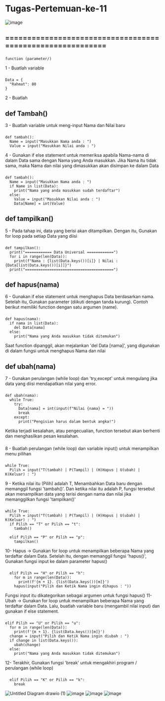 # Tugas-Pertemuan-ke-11
![image](https://user-images.githubusercontent.com/61907877/145710800-4d0370cd-aea8-467d-bc75-00cb2bcde8d3.png)
## ==========================================================
###
    function (parameter/)
1 - Buatlah variable
###
    Data = {
      "Rahmat": 80
    }
2 - Buatlah 
## def Tambah()
3 - Buatlah variable untuk meng-input Nama dan Nilai baru
###
    def tambah():
      Name = input("Masukkan Nama anda : ")
      Value = input("Masukkan Nilai anda : ")
4 - Gunakan if else statement untuk memeriksa apabila Nama-nama di dalam Data sama dengan Nama yang Anda masukkan. Jika Nama itu tidak sama, maka Nama dan nilai yang dimasukkan akan disimpan ke dalam Data
###
    def tambah():
      Name = input("Masukkan Nama anda : ")
      if Name in list(Data):
        print("Nama yang anda masukkan sudah terdaftar")
      else:
        Value = input("Masukkan Nilai anda : ")
        Data[Name] = int(Value)
## def tampilkan()
5 - Pada tahap ini, data yang berisi akan ditampilkan. Dengan itu, Gunakan for loop pada setiap Data yang diisi
###
    def tampilkan():
      print("============ Data Universal ============")
      for i in range(len(Data)):
        print(f"Nama : {list(Data.keys())[i]} | Nilai : {Data[list(Data.keys())[i]]}")
      print("========================================")
## def hapus(nama)
6 - Gunakan if else statement untuk menghapus Data berdasarkan nama. Setelah itu, Gunakan parameter (diikuti dengan tanda kurung). Contoh berikut memiliki function dengan satu argumen (name).
###
    def hapus(nama):
      if nama in list(Data):
        del Data[nama]
      else:
        print("Nama yang Anda masukkan tidak ditemukan")
Saat function dipanggil, akan mejalankan 'del Data [nama]', yang digunakan di dalam fungsi untuk menghapus Nama dan nilai
## def ubah(nama)
7 - Gunakan perulangan (while loop) dan 'try,except' untuk mengulang jika data yang diisi mendapatkan nilai yang error.
###
    def ubah(nama):
      while True:
        try:
          Data[nama] = int(input(f"Nilai {nama} = "))
          break
        except:
          print("Pengisian harus dalam bentuk angka!")
Ketika terjadi kesalahan, atau pengecualian, function tersebut akan berhenti dan menghasilkan pesan kesalahan.
###
8 - Buatlah perulangan (while loop) dan variable input() untuk menampilkan menu pilihan
###
    while True:
      Pilih = input("T(tambah) | P(Tampil) | (H)Hapus | U(ubah) | K(Keluar) : ")
9 - Ketika nilai itu (Pilih) adalah T, Menambahkan Data baru dengan memanggil fungsi 'tambah()'. Dan ketika nilai itu adalah P, fungsi tersebut akan menampilkan data yang terisi dengan nama dan nilai jika memanggilkan fungsi 'tampilkan()'
###
    while True:
      Pilih = input("T(tambah) | P(Tampil) | (H)Hapus | U(ubah) | K(Keluar) : ")
      if Pilih == "T" or Pilih == "t":
        tambah()

      elif Pilih == "P" or Pilih == "p":
        tampilkan()
10- Hapus -> Gunakan for loop untuk menampilkan beberapa Nama yang terdaftar dalam Data. Setelah itu, dengan memanggil fungsi 'hapus()', Gunakan fungsi input ke dalam parameter hapus()
###
      elif Pilih == "H" or Pilih == "h":
        for m in range(len(Data)):
          print(f'{m + 1}. {list(Data.keys())[m]}')
        hapus(input("Pilih dan Ketik Nama ingin dihapus : "))
Fungsi input itu dikategorikan sebagai argumen untuk fungsi hapus()
11- Ubah -> Gunakan for loop untuk menampilkan beberapa Nama yang terdaftar dalam Data. Lalu, buatlah variable baru (mengambil nilai input) dan gunakan if else statement.
###
    elif Pilih == "U" or Pilih == "u":
      for m in range(len(Data)):
        print(f'{m + 1}. {list(Data.keys())[m]}')
      change = input("Pilih dan Ketik Nama ingin diubah : ")
      if change in list(Data.keys()):
        ubah(change)
      else:
        print("Nama yang Anda masukkan tidak ditemukan")
12- Terakhir, Gunakan fungsi 'break' untuk mengakhiri program / perulangan (while loop)
###
      elif Pilih == "K" or Pilih == "k":
        break
![Untitled Diagram drawio (1)](https://user-images.githubusercontent.com/61907877/145726384-caa8060e-5dd4-491b-9411-63dadf1e12ea.png)
![image](https://user-images.githubusercontent.com/61907877/145756262-bfaed51b-3052-4a70-9bb2-376c14a55d9c.png)
![image](https://user-images.githubusercontent.com/61907877/145756594-5088c071-ac4c-4dab-a573-d5a4bb55aafb.png)
![image](https://user-images.githubusercontent.com/61907877/145756764-e186fad8-c3e7-410f-b611-06d08287d685.png)
